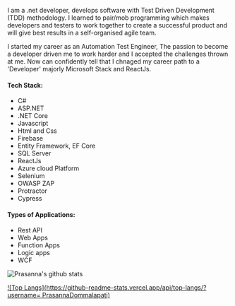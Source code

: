   I am a .net developer, develops software with Test Driven Development (TDD) methodology. I learned to pair/mob programming which makes developers and testers to work together to create a successful product and will give best results in a self-organised agile team.

  I started my career as an Automation Test Engineer, The passion to become a developer driven me to work harder and I accepted the challenges thrown at me. Now can confidently tell that I chnaged my career path to a 'Developer' majorly Microsoft Stack and ReactJs.

#### Tech Stack: ####
* C#
* ASP.NET
* .NET Core
* Javascript
* Html and Css
* Firebase
* Entity Framework, EF Core
* SQL Server
* ReactJs
* Azure cloud Platform
* Selenium
* OWASP ZAP
* Protractor
* Cypress

#### Types of Applications: ####
* Rest API
* Web Apps
* Function Apps
* Logic apps
* WCF

![Prasanna's github stats](https://github-readme-stats.vercel.app/api?username=PrasannaDommalapati)

[![Top Langs](https://github-readme-stats.vercel.app/api/top-langs/?username= PrasannaDommalapati)](https://github.com/PrasannaDommalapati/github-readme-stats)
